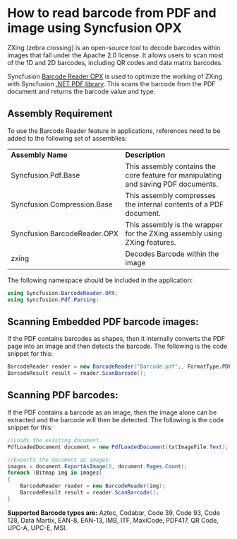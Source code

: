 # How to read barcode from PDF and image using Syncfusion OPX

ZXing (zebra crossing) is an open-source tool to decode barcodes within images that fall under the Apache 2.0 license. It allows users to scan most of the 1D and 2D barcodes, including QR codes and data matrix barcodes.

Syncfusion [Barcode Reader OPX](https://www.syncfusion.com/products/opx/barcode) is used to optimize the working of ZXing with Syncfusion [.NET PDF library](https://www.syncfusion.com/pdf-framework/net). This scans the barcode from the PDF document and returns the barcode value and type.

## Assembly Requirement
To use the Barcode Reader feature in applications, references need to be added to the following set of assemblies:

<table>
<tr>
<td><b>Assembly Name</b></td>
<td><b>Description</b></td>
</tr>
<tr>
<td>Syncfusion.Pdf.Base</td>
<td>This assembly contains the core feature for manipulating and saving PDF documents.</td>
</tr>                   
<tr>
<td>Syncfusion.Compression.Base</td>
<td>This assembly compresses the internal contents of a PDF document.</td>
</tr>
<tr>
<td>Syncfusion.BarcodeReader.OPX</td>
<td>This assembly is the wrapper for the ZXing assembly using ZXing features.</td>
</tr>
<tr>
<td>zxing</td>
<td> Decodes Barcode within the image</td>
</tr>
</table>
The following namespace should be included in the application:

```C#
using Syncfusion.BarcodeReader.OPX;
using Syncfusion.Pdf.Parsing;
```
## Scanning Embedded PDF barcode images:

If the PDF contains barcodes as shapes, then it internally converts the PDF page into an image and then detects the barcode. The following is the code snippet for this:

```C#
BarcodeReader reader = new BarcodeReader("Barcode.pdf";, FormatType.PDF);
BarcodeResult result = reader.ScanBarcode();
```

## Scanning PDF barcodes:

If the PDF contains a barcode as an image, then the image alone can be extracted and the barcode will then be detected. The following is the code snippet for this:

```C#
//Loads the existing document.
PdfLoadedDocument document = new PdfLoadedDocument(txtImageFile.Text);

//Exports the document as images.
images = document.ExportAsImage(0, document.Pages.Count);
foreach (Bitmap img in images)
{
	BarcodeReader reader = new BarcodeReader(img);
	BarcodeResult result = reader.ScanBarcode();
}
```

<b>Supported Barcode types are:</b> Aztec, Codabar, Code 39, Code 93, Code 128, Data Martix, EAN-8, EAN-13, IMB, ITF, MaxiCode, PDF417, QR Code, UPC-A, UPC-E, MSI.
